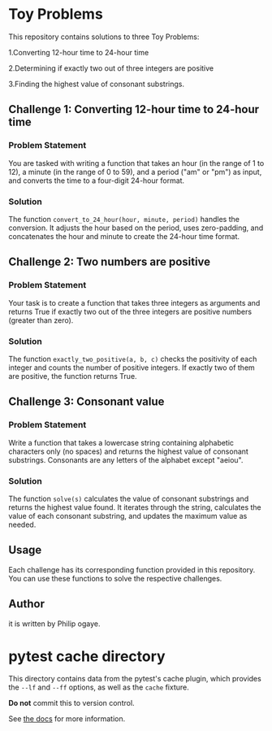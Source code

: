 
# Toy Problems

This repository contains solutions to three Toy Problems:

1.Converting 12-hour time to 24-hour time

2.Determining if exactly two out of three integers are positive

3.Finding the highest value of consonant substrings.

## Challenge 1: Converting 12-hour time to 24-hour time

### Problem Statement

You are tasked with writing a function that takes an hour (in the range of 1 to 12), a minute (in the range of 0 to 59), and a period ("am" or "pm") as input, and converts the time to a four-digit 24-hour format.

### Solution

The function `convert_to_24_hour(hour, minute, period)` handles the conversion. It adjusts the hour based on the period, uses zero-padding, and concatenates the hour and minute to create the 24-hour time format.

## Challenge 2: Two numbers are positive

### Problem Statement

Your task is to create a function that takes three integers as arguments and returns True if exactly two out of the three integers are positive numbers (greater than zero).

### Solution

The function `exactly_two_positive(a, b, c)` checks the positivity of each integer and counts the number of positive integers. If exactly two of them are positive, the function returns True.

## Challenge 3: Consonant value

### Problem Statement

Write a function that takes a lowercase string containing alphabetic characters only (no spaces) and returns the highest value of consonant substrings. Consonants are any letters of the alphabet except "aeiou".

### Solution

The function `solve(s)` calculates the value of consonant substrings and returns the highest value found. It iterates through the string, calculates the value of each consonant substring, and updates the maximum value as needed.

## Usage

Each challenge has its corresponding function provided in this repository. You can use these functions to solve the respective challenges.


## Author
it is written by Philip ogaye.


# pytest cache directory #

This directory contains data from the pytest's cache plugin,
which provides the `--lf` and `--ff` options, as well as the `cache` fixture.

**Do not** commit this to version control.

See [the docs](https://docs.pytest.org/en/latest/cache.html) for more information.
